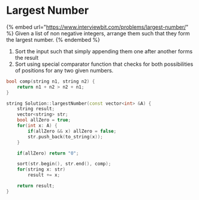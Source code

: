 # Largest Number

{% embed url="https://www.interviewbit.com/problems/largest-number/" %}
Given a list of non negative integers, arrange them such that they form the largest number.
{% endembed %}

1. Sort the input such that simply appending them one after another forms the result
2. Sort using special comparator function that checks for both possibilities of positions for any two given numbers.

```cpp
bool comp(string n1, string n2) {
    return n1 + n2 > n2 + n1;
}

string Solution::largestNumber(const vector<int> &A) {
    string result;
    vector<string> str;
    bool allZero = true;
    for(int x: A) {
        if(allZero && x) allZero = false;
        str.push_back(to_string(x));
    }

    if(allZero) return "0";

    sort(str.begin(), str.end(), comp);
    for(string x: str)
        result += x;

    return result;
}

```
